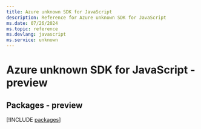 ```yaml
---
title: Azure unknown SDK for JavaScript
description: Reference for Azure unknown SDK for JavaScript
ms.date: 07/26/2024
ms.topic: reference
ms.devlang: javascript
ms.service: unknown
---
```

# Azure unknown SDK for JavaScript - preview
## Packages - preview
[!INCLUDE [packages](unknown-index.md)]